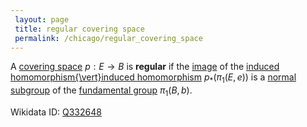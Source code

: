 ```yaml
---
 layout: page
 title: regular covering space
 permalink: /chicago/regular_covering_space
---
```

A [covering space](https://mathgloss.github.io/MathGloss/chicago/covering_space) $p:E\to B$ is **regular** if the [image](https://mathgloss.github.io/MathGloss/chicago/image) of the [induced homomorphism{\vert}induced homomorphism](https://mathgloss.github.io/MathGloss/chicago/continuous_functions_induce_homomorphisms_on_homology_groups) $p_*(\pi_1(E,e))$ is a [normal subgroup](https://mathgloss.github.io/MathGloss/chicago/normal_subgroup) of the [fundamental group](https://mathgloss.github.io/MathGloss/chicago/fundamental_group) $\pi_1(B,b)$. 

Wikidata ID: [Q332648](https://www.wikidata.org/wiki/Q332648)